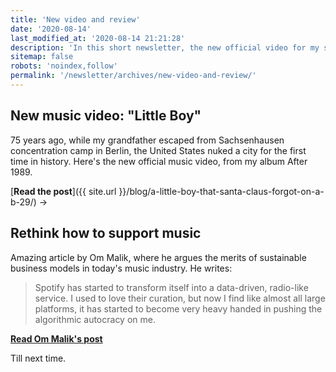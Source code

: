 ```yaml
---
title: 'New video and review'
date: '2020-08-14'
last_modified_at: '2020-08-14 21:21:28'
description: 'In this short newsletter, the new official video for my song Little Boy and a reading suggestion about how to better support music creators.'
sitemap: false
robots: 'noindex,follow'
permalink: '/newsletter/archives/new-video-and-review/'
---
```

## New music video: "Little Boy"

75 years ago, while my grandfather escaped from
Sachsenhausen concentration camp in Berlin, the United States nuked a city for the first time in history. Here's the new official music video, from my album After 1989. 

[**Read the post**]({{ site.url }}/blog/a-little-boy-that-santa-claus-forgot-on-a-b-29/) →

## Rethink how to support music

Amazing article by Om Malik, where he argues the merits of sustainable business models in today's music industry. He writes: 

> Spotify has started to transform itself into a data-driven, radio-like service. I used to love their curation, but now I find like almost all large platforms, it has started to become very heavy handed in pushing the algorithmic autocracy on me.

[**Read Om Malik's post**](https://om.co/2020/04/10/streaming-music-is-easy-and-thats-the-problem-why-we-need-to-rethink-how-to-support-music-and-creativity/)

Till next time.